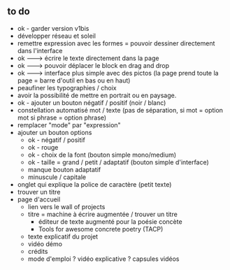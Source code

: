 ## to do 
- ok - garder version v1bis
- développer réseau et soleil 
- remettre expression avec les formes = pouvoir dessiner directement dans l'interface
- ok ---> écrire le texte directement dans la page 
- ok ---> pouvoir déplacer le block en drag and drop 
- ok ---> interface plus simple avec des pictos (la page prend toute la page = barre d'outil en bas ou en haut)
- peaufiner les typographies / choix 
- avoir la possibilité de mettre en portrait ou en paysage.
- ok - ajouter un bouton négatif / positif (noir / blanc)
- constellation automatisé mot / texte (pas de séparation, si mot = option mot si phrase = option phrase)
- remplacer "mode" par "expression"
- ajouter un bouton options 
  + ok - négatif / positif
  + ok - rouge 
  + ok - choix de la font (bouton simple mono/medium)
  + ok - taille = grand / petit / adaptatif (bouton simple d'interface)
  + manque bouton adaptatif
  + minuscule / capitale
- onglet qui explique la police de caractère (petit texte) 
- trouver un titre 
- page d'accueil
  + lien vers le wall of projects
  + titre = machine à écrire augmentée / trouver un titre 
    * éditeur de texte augmenté pour la poésie concète 
    * Tools for awesome concrete poetry (TACP)
  + texte explicatif du projet
  + vidéo démo 
  + crédits 
  + mode d'emploi ? vidéo explicative ? capsules vidéos